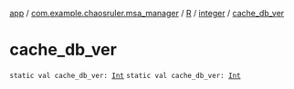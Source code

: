 [app](../../../index.md) / [com.example.chaosruler.msa_manager](../../index.md) / [R](../index.md) / [integer](index.md) / [cache_db_ver](.)

# cache_db_ver

`static val cache_db_ver: `[`Int`](https://kotlinlang.org/api/latest/jvm/stdlib/kotlin/-int/index.html)
`static val cache_db_ver: `[`Int`](https://kotlinlang.org/api/latest/jvm/stdlib/kotlin/-int/index.html)